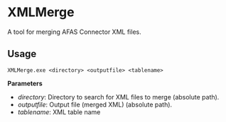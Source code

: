 # XMLMerge
A tool for merging AFAS Connector XML files.

## Usage
```XMLMerge.exe <directory> <outputfile> <tablename>```

**Parameters**
* *directory*: Directory to search for XML files to merge (absolute path).
* *outputfile*: Output file (merged XML) (absolute path).
* *tablename*: XML table name
